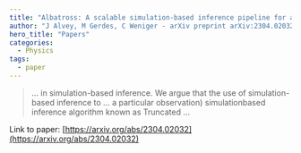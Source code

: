 ```yaml
---
title: "Albatross: A scalable simulation-based inference pipeline for analysing stellar streams in the Milky Way"
author: "J Alvey, M Gerdes, C Weniger - arXiv preprint arXiv:2304.02032, 2023 - arxiv.org"
hero_title: "Papers"
categories:
  - Physics
tags:
  - paper
---
```



>… in simulation-based inference. We argue that the use of simulation-based inference to … a particular observation) simulationbased inference algorithm known as Truncated …

Link to paper: [https://arxiv.org/abs/2304.02032](https://arxiv.org/abs/2304.02032)
